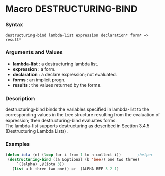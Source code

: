 <!-- Generated on 05/10/2020 by https://github.com/anto2oo/clhs-evolved -->

# Macro DESTRUCTURING-BIND

### Syntax
`destructuring-bind lambda-list expression declaration* form* => result*`  


### Arguments and Values
- **lambda-list** : a destructuring lambda list.   
- **expression** : a form.   
- **declaration** : a declare expression; not evaluated.   
- **forms** : an implicit progn.   
- **results** : the values returned by the forms.   


### Description
destructuring-bind binds the variables specified in lambda-list to the corresponding values in the tree structure resulting from the evaluation of expression; then destructuring-bind evaluates forms.  
The lambda-list supports destructuring as described in Section 3.4.5 (Destructuring Lambda Lists).



### Examples
```lisp 
(defun iota (n) (loop for i from 1 to n collect i))       ;helper
 (destructuring-bind ((a &optional (b 'bee)) one two three)
     `((alpha) ,@(iota 3))
   (list a b three two one)) =>  (ALPHA BEE 3 2 1)
```

